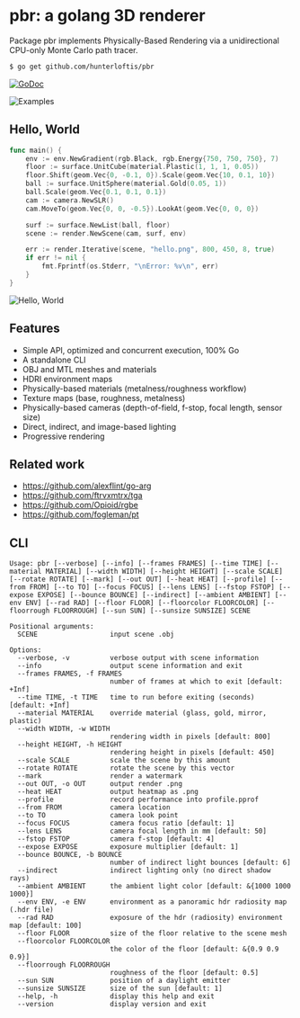 # pbr: a golang 3D renderer

Package pbr implements Physically-Based Rendering via a unidirectional CPU-only Monte Carlo path tracer.

```bash
$ go get github.com/hunterloftis/pbr
```

[![GoDoc](https://godoc.org/github.com/hunterloftis/pbr/pbr?status.svg)](https://godoc.org/github.com/hunterloftis/pbr/pbr)

![Examples](https://user-images.githubusercontent.com/364501/44284436-a29a8b80-a22f-11e8-96db-7ab6ebebef1e.jpg)

## Hello, World

```go
func main() {
	env := env.NewGradient(rgb.Black, rgb.Energy{750, 750, 750}, 7)
	floor := surface.UnitCube(material.Plastic(1, 1, 1, 0.05))
	floor.Shift(geom.Vec{0, -0.1, 0}).Scale(geom.Vec{10, 0.1, 10})
	ball := surface.UnitSphere(material.Gold(0.05, 1))
	ball.Scale(geom.Vec{0.1, 0.1, 0.1})
	cam := camera.NewSLR()
	cam.MoveTo(geom.Vec{0, 0, -0.5}).LookAt(geom.Vec{0, 0, 0})

	surf := surface.NewList(ball, floor)
	scene := render.NewScene(cam, surf, env)

	err := render.Iterative(scene, "hello.png", 800, 450, 8, true)
	if err != nil {
		fmt.Fprintf(os.Stderr, "\nError: %v\n", err)
	}
}
```

![Hello, World](https://user-images.githubusercontent.com/364501/44286247-60c11380-a236-11e8-8433-cea522f33cab.png)

## Features

- Simple API, optimized and concurrent execution, 100% Go
- A standalone CLI
- OBJ and MTL meshes and materials
- HDRI environment maps
- Physically-based materials (metalness/roughness workflow)
- Texture maps (base, roughness, metalness)
- Physically-based cameras (depth-of-field, f-stop, focal length, sensor size)
- Direct, indirect, and image-based lighting
- Progressive rendering

## Related work

- https://github.com/alexflint/go-arg
- https://github.com/ftrvxmtrx/tga
- https://github.com/Opioid/rgbe
- https://github.com/fogleman/pt

## CLI

```
Usage: pbr [--verbose] [--info] [--frames FRAMES] [--time TIME] [--material MATERIAL] [--width WIDTH] [--height HEIGHT] [--scale SCALE] [--rotate ROTATE] [--mark] [--out OUT] [--heat HEAT] [--profile] [--from FROM] [--to TO] [--focus FOCUS] [--lens LENS] [--fstop FSTOP] [--expose EXPOSE] [--bounce BOUNCE] [--indirect] [--ambient AMBIENT] [--env ENV] [--rad RAD] [--floor FLOOR] [--floorcolor FLOORCOLOR] [--floorrough FLOORROUGH] [--sun SUN] [--sunsize SUNSIZE] SCENE

Positional arguments:
  SCENE                  input scene .obj

Options:
  --verbose, -v          verbose output with scene information
  --info                 output scene information and exit
  --frames FRAMES, -f FRAMES
                         number of frames at which to exit [default: +Inf]
  --time TIME, -t TIME   time to run before exiting (seconds) [default: +Inf]
  --material MATERIAL    override material (glass, gold, mirror, plastic)
  --width WIDTH, -w WIDTH
                         rendering width in pixels [default: 800]
  --height HEIGHT, -h HEIGHT
                         rendering height in pixels [default: 450]
  --scale SCALE          scale the scene by this amount
  --rotate ROTATE        rotate the scene by this vector
  --mark                 render a watermark
  --out OUT, -o OUT      output render .png
  --heat HEAT            output heatmap as .png
  --profile              record performance into profile.pprof
  --from FROM            camera location
  --to TO                camera look point
  --focus FOCUS          camera focus ratio [default: 1]
  --lens LENS            camera focal length in mm [default: 50]
  --fstop FSTOP          camera f-stop [default: 4]
  --expose EXPOSE        exposure multiplier [default: 1]
  --bounce BOUNCE, -b BOUNCE
                         number of indirect light bounces [default: 6]
  --indirect             indirect lighting only (no direct shadow rays)
  --ambient AMBIENT      the ambient light color [default: &{1000 1000 1000}]
  --env ENV, -e ENV      environment as a panoramic hdr radiosity map (.hdr file)
  --rad RAD              exposure of the hdr (radiosity) environment map [default: 100]
  --floor FLOOR          size of the floor relative to the scene mesh
  --floorcolor FLOORCOLOR
                         the color of the floor [default: &{0.9 0.9 0.9}]
  --floorrough FLOORROUGH
                         roughness of the floor [default: 0.5]
  --sun SUN              position of a daylight emitter
  --sunsize SUNSIZE      size of the sun [default: 1]
  --help, -h             display this help and exit
  --version              display version and exit
  ```